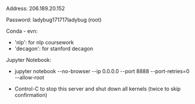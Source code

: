 Address: 206.189.20.152

Password: ladybug171717ladybug (root)



Conda - evn:

- 'nlp': for nlp coursework
- 'decagon': for stanford decagon



Jupyter Notebook:

- jupyter notebook --no-browser --ip 0.0.0.0 --port 8888 --port-retries=0 --allow-root

- Control-C to stop this server and shut down all kernels (twice to skip confirmation)